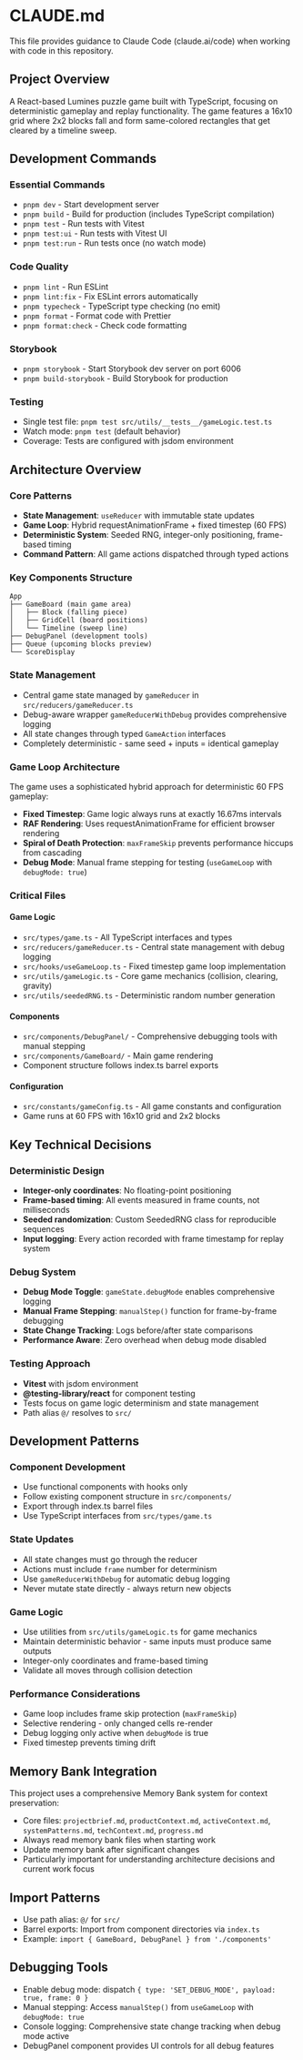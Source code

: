 # CLAUDE.md

This file provides guidance to Claude Code (claude.ai/code) when working with code in this repository.

## Project Overview

A React-based Lumines puzzle game built with TypeScript, focusing on deterministic gameplay and replay functionality. The game features a 16x10 grid where 2x2 blocks fall and form same-colored rectangles that get cleared by a timeline sweep.

## Development Commands

### Essential Commands
- `pnpm dev` - Start development server
- `pnpm build` - Build for production (includes TypeScript compilation)
- `pnpm test` - Run tests with Vitest
- `pnpm test:ui` - Run tests with Vitest UI
- `pnpm test:run` - Run tests once (no watch mode)

### Code Quality
- `pnpm lint` - Run ESLint
- `pnpm lint:fix` - Fix ESLint errors automatically
- `pnpm typecheck` - TypeScript type checking (no emit)
- `pnpm format` - Format code with Prettier
- `pnpm format:check` - Check code formatting

### Storybook
- `pnpm storybook` - Start Storybook dev server on port 6006
- `pnpm build-storybook` - Build Storybook for production

### Testing
- Single test file: `pnpm test src/utils/__tests__/gameLogic.test.ts`
- Watch mode: `pnpm test` (default behavior)
- Coverage: Tests are configured with jsdom environment

## Architecture Overview

### Core Patterns
- **State Management**: `useReducer` with immutable state updates
- **Game Loop**: Hybrid requestAnimationFrame + fixed timestep (60 FPS)
- **Deterministic System**: Seeded RNG, integer-only positioning, frame-based timing
- **Command Pattern**: All game actions dispatched through typed actions

### Key Components Structure
```
App
├── GameBoard (main game area)
│   ├── Block (falling piece)
│   ├── GridCell (board positions)
│   └── Timeline (sweep line)
├── DebugPanel (development tools)
├── Queue (upcoming blocks preview)
└── ScoreDisplay
```

### State Management
- Central game state managed by `gameReducer` in `src/reducers/gameReducer.ts`
- Debug-aware wrapper `gameReducerWithDebug` provides comprehensive logging
- All state changes through typed `GameAction` interfaces
- Completely deterministic - same seed + inputs = identical gameplay

### Game Loop Architecture
The game uses a sophisticated hybrid approach for deterministic 60 FPS gameplay:

- **Fixed Timestep**: Game logic always runs at exactly 16.67ms intervals
- **RAF Rendering**: Uses requestAnimationFrame for efficient browser rendering
- **Spiral of Death Protection**: `maxFrameSkip` prevents performance hiccups from cascading
- **Debug Mode**: Manual frame stepping for testing (`useGameLoop` with `debugMode: true`)

### Critical Files

#### Game Logic
- `src/types/game.ts` - All TypeScript interfaces and types
- `src/reducers/gameReducer.ts` - Central state management with debug logging
- `src/hooks/useGameLoop.ts` - Fixed timestep game loop implementation
- `src/utils/gameLogic.ts` - Core game mechanics (collision, clearing, gravity)
- `src/utils/seededRNG.ts` - Deterministic random number generation

#### Components
- `src/components/DebugPanel/` - Comprehensive debugging tools with manual stepping
- `src/components/GameBoard/` - Main game rendering
- Component structure follows index.ts barrel exports

#### Configuration
- `src/constants/gameConfig.ts` - All game constants and configuration
- Game runs at 60 FPS with 16x10 grid and 2x2 blocks

## Key Technical Decisions

### Deterministic Design
- **Integer-only coordinates**: No floating-point positioning
- **Frame-based timing**: All events measured in frame counts, not milliseconds
- **Seeded randomization**: Custom SeededRNG class for reproducible sequences
- **Input logging**: Every action recorded with frame timestamp for replay system

### Debug System
- **Debug Mode Toggle**: `gameState.debugMode` enables comprehensive logging
- **Manual Frame Stepping**: `manualStep()` function for frame-by-frame debugging
- **State Change Tracking**: Logs before/after state comparisons
- **Performance Aware**: Zero overhead when debug mode disabled

### Testing Approach
- **Vitest** with jsdom environment
- **@testing-library/react** for component testing
- Tests focus on game logic determinism and state management
- Path alias `@/` resolves to `src/`

## Development Patterns

### Component Development
- Use functional components with hooks only
- Follow existing component structure in `src/components/`
- Export through index.ts barrel files
- Use TypeScript interfaces from `src/types/game.ts`

### State Updates
- All state changes must go through the reducer
- Actions must include `frame` number for determinism
- Use `gameReducerWithDebug` for automatic debug logging
- Never mutate state directly - always return new objects

### Game Logic
- Use utilities from `src/utils/gameLogic.ts` for game mechanics
- Maintain deterministic behavior - same inputs must produce same outputs
- Integer-only coordinates and frame-based timing
- Validate all moves through collision detection

### Performance Considerations
- Game loop includes frame skip protection (`maxFrameSkip`)
- Selective rendering - only changed cells re-render
- Debug logging only active when `debugMode` is true
- Fixed timestep prevents timing drift

## Memory Bank Integration

This project uses a comprehensive Memory Bank system for context preservation:
- Core files: `projectbrief.md`, `productContext.md`, `activeContext.md`, `systemPatterns.md`, `techContext.md`, `progress.md`
- Always read memory bank files when starting work
- Update memory bank after significant changes
- Particularly important for understanding architecture decisions and current work focus

## Import Patterns
- Use path alias: `@/` for `src/`
- Barrel exports: Import from component directories via `index.ts`
- Example: `import { GameBoard, DebugPanel } from './components'`

## Debugging Tools
- Enable debug mode: dispatch `{ type: 'SET_DEBUG_MODE', payload: true, frame: 0 }`
- Manual stepping: Access `manualStep()` from `useGameLoop` with `debugMode: true`
- Console logging: Comprehensive state change tracking when debug mode active
- DebugPanel component provides UI controls for all debug features